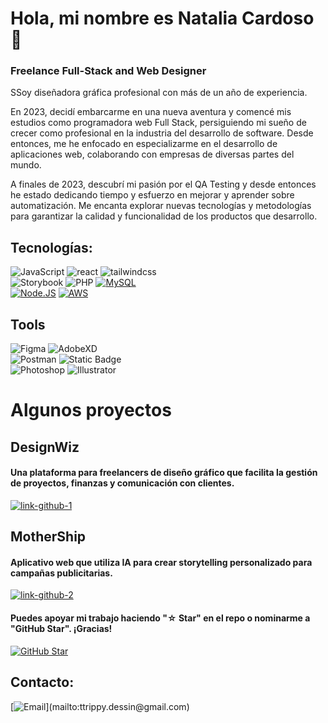 # Hola, mi nombre es Natalia Cardoso 👋
### Freelance Full-Stack and Web Designer



SSoy diseñadora gráfica profesional con más de un año de experiencia.

En 2023, decidí embarcarme en una nueva aventura y comencé mis estudios como programadora web Full Stack, persiguiendo mi sueño de crecer como profesional en la industria del desarrollo de software. Desde entonces, me he enfocado en especializarme en el desarrollo de aplicaciones web, colaborando con empresas de diversas partes del mundo.

A finales de 2023, descubrí mi pasión por el QA Testing y desde entonces he estado dedicando tiempo y esfuerzo en mejorar y aprender sobre automatización. Me encanta explorar nuevas tecnologías y metodologías para garantizar la calidad y funcionalidad de los productos que desarrollo.

## Tecnologías:
![JavaScript](https://img.shields.io/badge/JavaScript-F7DF1E%3F?style=for-the-badge&logo=javascript&logoColor=white&labelColor=101010&color=%23F7DF1E)
![react](https://img.shields.io/badge/react-61DAFB%3F?style=for-the-badge&logo=React&logoColor=white&labelColor=101010&color=%2361DAFB)
![tailwindcss](https://img.shields.io/badge/tailwindcss-06B6D4%3F?style=for-the-badge&logo=tailwindcss&logoColor=white&labelColor=101010&color=%2306B6D4)
</br>
![Storybook](https://img.shields.io/badge/storybook-FF4785%3F?style=for-the-badge&logo=storybook&logoColor=white&labelColor=101010&color=%23FF4785)
![PHP](https://img.shields.io/badge/php-777BB4%3F?style=for-the-badge&logo=php&logoColor=white&labelColor=101010&color=%23777BB4)
[![MySQL](https://img.shields.io/badge/MySQL-4479A1?style=for-the-badge&logo=mysql&logoColor=white&labelColor=101010)]()
</br>
[![Node.JS](https://img.shields.io/badge/Node.JS-339933?style=for-the-badge&logo=node.js&logoColor=white&labelColor=101010)]()
[![AWS](https://img.shields.io/badge/AWS-232F3E?style=for-the-badge&logo=amazon-aws&logoColor=white&labelColor=101010)]()

## Tools
![Figma](https://img.shields.io/badge/figma-F24E1E%3F?style=for-the-badge&logo=figma&logoColor=white&labelColor=101010&color=%23F24E1E)
![AdobeXD](https://img.shields.io/badge/adobexd-FF61F6%3F?style=for-the-badge&logo=adobexd&logoColor=white&labelColor=101010&color=%23FF61F6)
</br>
![Postman](https://img.shields.io/badge/postman-FF6C37%3F?style=for-the-badge&logo=postman&logoColor=white&labelColor=101010&color=%23FF6C37)
![Static Badge](https://img.shields.io/badge/cypress-69D3A7%3F?style=for-the-badge&logo=cypress&logoColor=white&labelColor=101010&color=%2369D3A7)
</br>
![Photoshop](https://img.shields.io/badge/photoshop-31A8FF%3F?style=for-the-badge&logo=adobephotoshop&logoColor=white&labelColor=101010&color=%2331A8FF)
![Illustrator](https://img.shields.io/badge/Illustrator-FF9A00%3F?style=for-the-badge&logo=adobeillustrator&logoColor=white&labelColor=101010&color=%23FF9A00)

# Algunos proyectos

## DesignWiz


#### Una plataforma para freelancers de diseño gráfico que facilita la gestión de proyectos, finanzas y comunicación con clientes.
[![link-github-1](https://img.shields.io/badge/Revisa%20el%20proyecto%20aqu%C3%AD-181717%3F?style=social&logo=github&logoColor=black&labelColor=101010&color=%23181717)](https://github.com/NathCodeArt/DesignWiz.git)

## MotherShip


#### Aplicativo web que utiliza IA para crear storytelling personalizado para campañas publicitarias.
[![link-github-2](https://img.shields.io/badge/Revisa%20el%20proyecto%20aqu%C3%AD-181717%3F?style=social&logo=github&logoColor=black&labelColor=101010&color=%23181717)](https://github.com/NathCodeArt/DesignWiz.git)

#### Puedes apoyar mi trabajo haciendo "☆ Star" en el repo o nominarme a "GitHub Star". ¡Gracias!

[![GitHub Star](https://img.shields.io/badge/GitHub-Nominar_a_star-yellow?style=for-the-badge&logo=github&logoColor=white&labelColor=101010)](https://stars.github.com/nominate/)

## Contacto:

[![Email](https://img.shields.io/badge/ttrippy.dessin%40gmail.com-email_personal(respuesta_lenta)-D14836%3F?style=for-the-badge&logo=gmail&logoColor=white&labelColor=101010&color=%23D14836)](mailto:ttrippy.dessin@gmail.com)